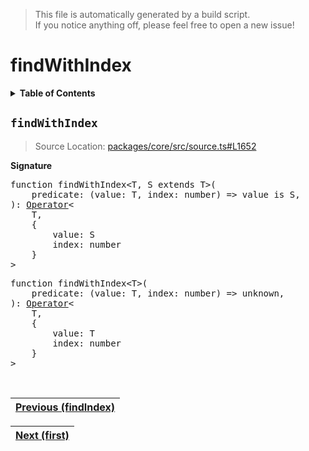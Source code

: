 > This file is automatically generated by a build script.<br>If you notice anything off, please feel free to open a new issue!

# findWithIndex

<details><summary><b>Table of Contents</b></summary><br>

1. [<code>findWithIndex</code>](#findWithIndex)</details>

## <a name="findWithIndex"></a><code>findWithIndex</code>

> Source Location: [packages\/core\/src\/source.ts#L1652](..\/..\/packages\/core\/src\/source.ts#L1652)

<b>Signature</b>

<pre>function findWithIndex&lt;T, S extends T&gt;(<br>    predicate: (value: T, index: number) =&gt; value is S,<br>): <a href="000-Operator.md#Operator">Operator</a>&lt;<br>    T,<br>    {<br>        value: S<br>        index: number<br>    }<br>&gt;</pre>

<pre>function findWithIndex&lt;T&gt;(<br>    predicate: (value: T, index: number) =&gt; unknown,<br>): <a href="000-Operator.md#Operator">Operator</a>&lt;<br>    T,<br>    {<br>        value: T<br>        index: number<br>    }<br>&gt;</pre><br>

| [Previous \(findIndex\)](028-findIndex.md#readme) |
| --- |

<div align="right">

| [Next \(first\)](030-first.md#readme) |
| --- |
</div>
